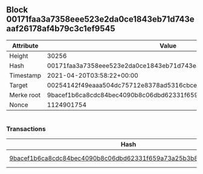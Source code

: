 ## Block 00171faa3a7358eee523e2da0ce1843eb71d743eaaf26178af4b79c3c1ef9545

Attribute | Value
--- | ---
Height | 30256
Hash | 00171faa3a7358eee523e2da0ce1843eb71d743eaaf26178af4b79c3c1ef9545
Timestamp | 2021-04-20T03:58:22+00:00
Target | 00254142f49eaaa504dc75712e8378ad5316cbcead634704b3734b6271167cc4
Merke root | 9bacef1b6ca8cdc84bec4090b8c06dbd62331f659a73a25b3b8e04469e5b0c74
Nonce | 1124901754

```

```

### Transactions

Hash | Amount
--- | ---
[9bacef1b6ca8cdc84bec4090b8c06dbd62331f659a73a25b3b8e04469e5b0c74](9bacef1b6ca8cdc84bec4090b8c06dbd62331f659a73a25b3b8e04469e5b0c74.md) | 10.00000000 SKEPTI 
